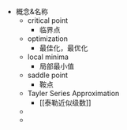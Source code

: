 - 概念&名称
	- critical point
		- 临界点
	- optimization
		- 最佳化，最优化
	- local minima
		- 局部最小值
	- saddle point
		- 鞍点
	- Tayler Series Approximation
		- [[泰勒近似级数]]
	-
	-